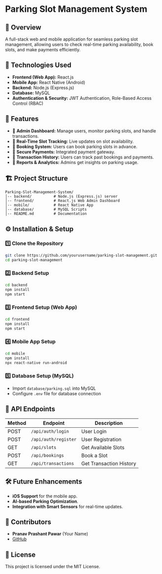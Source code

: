 # Parking Slot Management System

## 📌 Overview
A full-stack web and mobile application for seamless parking slot management, allowing users to check real-time parking availability, book slots, and make payments efficiently.

## 🚀 Technologies Used
- **Frontend (Web App):** React.js
- **Mobile App:** React Native (Android)
- **Backend:** Node.js (Express.js)
- **Database:** MySQL
- **Authentication & Security:** JWT Authentication, Role-Based Access Control (RBAC)

## 🎯 Features
- 🔹 **Admin Dashboard:** Manage users, monitor parking slots, and handle transactions.
- 🔹 **Real-Time Slot Tracking:** Live updates on slot availability.
- 🔹 **Booking System:** Users can book parking slots in advance.
- 🔹 **Secure Payments:** Integrated payment gateway.
- 🔹 **Transaction History:** Users can track past bookings and payments.
- 🔹 **Reports & Analytics:** Admins get insights on parking usage.

## 🏗️ Project Structure
```
Parking-Slot-Management-System/
│-- backend/          # Node.js (Express.js) server
│-- frontend/         # React.js Web Admin Dashboard
│-- mobile/           # React Native App
│-- database/         # MySQL Scripts
│-- README.md         # Documentation
```

## ⚙️ Installation & Setup
### 1️⃣ Clone the Repository
```sh
git clone https://github.com/yourusername/parking-slot-management.git
cd parking-slot-management
```

### 2️⃣ Backend Setup
```sh
cd backend
npm install
npm start
```

### 3️⃣ Frontend Setup (Web App)
```sh
cd frontend
npm install
npm start
```

### 4️⃣ Mobile App Setup
```sh
cd mobile
npm install
npx react-native run-android
```

### 5️⃣ Database Setup (MySQL)
- Import `database/parking.sql` into MySQL
- Configure `.env` file for database connection

## 📡 API Endpoints
| Method | Endpoint              | Description              |
|--------|----------------------|--------------------------|
| POST   | `/api/auth/login`     | User Login              |
| POST   | `/api/auth/register`  | User Registration       |
| GET    | `/api/slots`          | Get Available Slots     |
| POST   | `/api/bookings`       | Book a Slot            |
| GET    | `/api/transactions`   | Get Transaction History |

## 🛠️ Future Enhancements
- **iOS Support** for the mobile app.
- **AI-based Parking Optimization**.
- **Integration with Smart Sensors** for real-time updates.

## 🤝 Contributors
- **Pranav Prashant Pawar** (Your Name)
- [GitHub](https://github.com/yourusername)

## 📜 License
This project is licensed under the MIT License.
